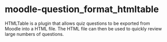 moodle-question_format_htmltable
================================

HTMLTable is a plugin that allows quiz questions to be exported from Moodle into a HTML file.
The HTML file can then be used to quickly review large numbers of questions.
